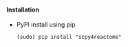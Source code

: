 #### Installation 

- PyPI install using pip 
    ``` 
    (sudo) pip install "scpy4reactome" 
    ```